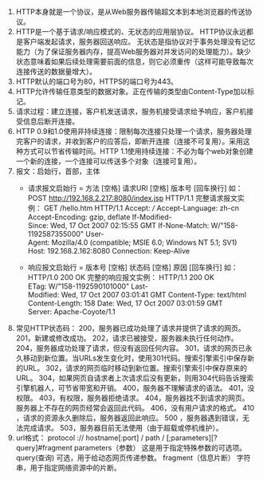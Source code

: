 1. HTTP本身就是一个协议，是从Web服务器传输超文本到本地浏览器的传送协议。
2. HTTP是一个基于请求/响应模式的、无状态的应用层协议。
HTTP协议永远都是客户端发起请求，服务器回送响应。
无状态是指协议对于事务处理没有记忆能力（为了保证服务器内存，提高Web服务器对并发访问的处理能力）。缺少状态意味着如果后续处理需要前面的信息，则它必须重传（这样可能导致每次连接传送的数据量增大）。
3. HTTP默认的端口号为80，HTTPS的端口号为443。
4. HTTP允许传输任意类型的数据对象。正在传输的类型由Content-Type加以标记。
5. 请求过程：建立连接，客户机发送请求，服务机接受请求给予响应，客户机接受信息后断开连接。
6. HTTP 0.9和1.0使用非持续连接：限制每次连接只处理一个请求，服务器处理完客户的请求，并收到客户的应答后，即断开连接（连接不可复用）。采用这种方式可以节省传输时间。HTTP 1.1使用持续连接：不必为每个web对象创建一个新的连接，一个连接可以传送多个对象（连接可复用）。
7. 报文：启始行，首部，主体
	- 请求报文启始行 = 方法 [空格] 请求URI [空格] 版本号 [回车换行] 如：
POST http://192.168.2.217:8080/index.jsp HTTP/1.1
完整请求报文实例：
GET /hello.htm HTTP/1.1
Accept: */*
Accept-Language: zh-cn
Accept-Encoding: gzip, deflate
If-Modified-Since: Wed, 17 Oct 2007 02:15:55 GMT
If-None-Match: W/"158-1192587355000"
User-Agent: Mozilla/4.0 (compatible; MSIE 6.0; Windows NT 5.1; SV1)
Host: 192.168.2.162:8080
Connection: Keep-Alive

	- 响应报文启始行 = 版本号 [空格] 状态码 [空格] 原因 [回车换行] 如：
HTTP/1.0 200 OK
完整的响应报文实例：
HTTP/1.1 200 OK
ETag: W/"158-1192590101000"
Last-Modified: Wed, 17 Oct 2007 03:01:41 GMT
Content-Type: text/html
Content-Length: 158
Date: Wed, 17 Oct 2007 03:01:59 GMT
Server: Apache-Coyote/1.1
8. 常见HTTP状态码：
200，服务器已成功处理了请求并提供了请求的网页。
201，新建或修改成功。
202，请求已被接受，服务器未执行任何动作。
204，服务器成功处理了请求，但没有返回任何内容。
301，请求的网页已永久移动到新位置。当URLs发生变化时，使用301代码。搜索引擎索引中保存新的URL。
302，﻿请求的网页临时移动到新位置。搜索引擎索引中保存原来的URL。
﻿304，如果网页自请求者上次请求后没有更新，则用304代码告诉搜索引擎机器人，可节省带宽和开销。
﻿400，服务器不理解请求的语法。
401，没权限。
﻿403，有权限，服务器拒绝请求。
﻿404，服务器找不到请求的网页。服务器上不存在的网页经常会返回此代码。
406，没有用户请求的格式。
﻿410 ，请求的资源永久删除后，服务器返回此响应。
500 ，服务器遇到错误，无法完成请求。
﻿503，服务器目前无法使用（由于超载或停机维护）。
9. url格式：
protocol :// hostname[:port] / path / [;parameters][?query]#fragment
parameters（参数）
这是用于指定特殊参数的可选项。
query(查询)
可选，用于给动态网页传递参数。
fragment（信息片断）
字符串，用于指定网络资源中的片断。